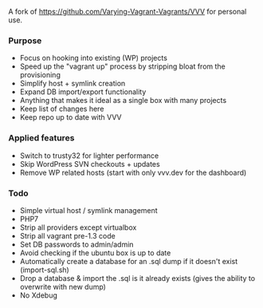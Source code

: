 A fork of https://github.com/Varying-Vagrant-Vagrants/VVV for personal use.

### Purpose
- Focus on hooking into existing (WP) projects
- Speed up the "vagrant up" process by stripping bloat from the provisioning
- Simplify host + symlink creation
- Expand DB import/export functionality
- Anything that makes it ideal as a single box with many projects
- Keep list of changes here
- Keep repo up to date with VVV

### Applied features
- Switch to trusty32 for lighter performance
- Skip WordPress SVN checkouts + updates
- Remove WP related hosts (start with only vvv.dev for the dashboard)

### Todo
- Simple virtual host / symlink management
- PHP7
- Strip all providers except virtualbox
- Strip all vagrant pre-1.3 code
- Set DB passwords to admin/admin
- Avoid checking if the ubuntu box is up to date
- Automatically create a database for an .sql dump if it doesn't exist (import-sql.sh)
- Drop a database & import the .sql is it already exists (gives the ability to overwrite with new dump)
- No Xdebug
